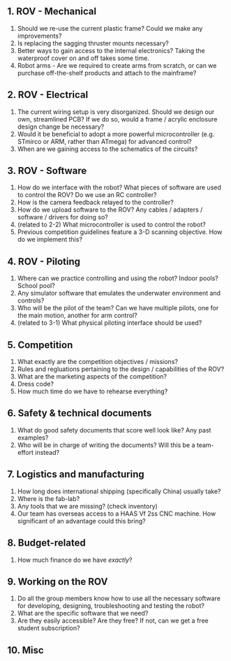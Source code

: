 ## 1. ROV - Mechanical
1. Should we re-use the current plastic frame? Could we make any improvements?
2. Is replacing the sagging thruster mounts necessary?
3. Better ways to gain access to the internal electronics? Taking the waterproof cover on and off takes some time.
4. Robot arms - Are we required to create arms from scratch, or can we purchase off-the-shelf products and attach to the mainframe?

## 2. ROV - Electrical
1. The current wiring setup is very disorganized. Should we design our own, streamlined PCB? If we do so, would a frame / acrylic enclosure design change be necessary?
2. Would it be beneficial to adopt a more powerful microcontroller (e.g. STmirco or ARM, rather than ATmega) for advanced control?
3. When are we gaining access to the schematics of the circuits?
   
## 3. ROV - Software
1. How do we interface with the robot? What pieces of software are used to control the ROV? Do we use an RC controller?
2. How is the camera feedback relayed to the controller?
3. How do we upload software to the ROV? Any cables / adapters / software / drivers for doing so?
4. (related to 2-2) What microcontroller is used to control the robot?
5. Previous competition guidelines feature a 3-D scanning objective. How do we implement this?

## 4. ROV - Piloting 
1. Where can we practice controlling and using the robot? Indoor pools? School pool?
2. Any simulator software that emulates the underwater environment and controls?
3. Who will be the pilot of the team? Can we have multiple pilots, one for the main motion, another for arm control?
4. (related to 3-1) What physical piloting interface should be used?
   
## 5. Competition
1. What exactly are the competition objectives / missions?
2. Rules and regluations pertaining to the design / capabilities of the ROV?
3. What are the marketing aspects of the competition?
4. Dress code?
5. How much time do we have to rehearse everything?

## 6. Safety & technical documents
1. What do good safety documents that score well look like? Any past examples?
2. Who will be in charge of writing the documents? Will this be a team-effort instead?
   
## 7. Logistics and manufacturing
1. How long does international shipping (specifically China) usually take?
2. Where is the fab-lab?
3. Any tools that we are missing? (check inventory)
4. Our team has overseas access to a HAAS Vf 2ss CNC machine. How significant of an advantage could this bring?

   
## 8. Budget-related
1. How much finance do we have *exactly*?

## 9. Working on the ROV
1. Do all the group members know how to use all the necessary software for developing, designing, troubleshooting and testing the robot?
2. What are the specific software that we need?
3. Are they easily accessible? Are they free? If not, can we get a free student subscription?
   
## 10. Misc







